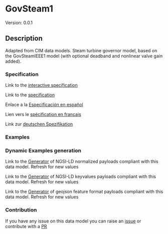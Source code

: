 # GovSteam1
Version: 0.0.1

## Description 

Adapted from CIM data models. Steam turbine governor model, based on the GovSteamIEEE1 model  (with optional deadband and nonlinear valve gain added).
### Specification

Link to the [interactive specification](https://swagger.lab.fiware.org/?url=https://github.com/smart-data-models/dataModel.EnergyCIM/blob/master/GovSteam1/swagger.yaml)

Link to the [specification](https://github.com/smart-data-models/dataModel.EnergyCIM/blob/master/GovSteam1/doc/spec.md)

Enlace a la [Especificación en español](https://github.com/smart-data-models/dataModel.EnergyCIM/blob/master/GovSteam1/doc/spec_ES.md)

Lien vers le [spécification en français](https://github.com/smart-data-models/dataModel.EnergyCIM/blob/master/GovSteam1/doc/spec_FR.md)

Link zur [deutschen Spezifikation](https://github.com/smart-data-models/dataModel.EnergyCIM/blob/master/GovSteam1/doc/spec_DE.md)
### Examples
### Dynamic Examples generation

Link to the [Generator](https://smartdatamodels.org/extra/ngsi-ld_generator.php?schemaUrl=https://raw.githubusercontent.com/smart-data-models/dataModel.EnergyCIM/master/GovSteam1/schema.json&email=info@smartdatamodels.org) of NGSI-LD normalized payloads compliant with this data model. Refresh for new values

Link to the [Generator](https://smartdatamodels.org/extra/ngsi-ld_generator_keyvalues.php?schemaUrl=https://raw.githubusercontent.com/smart-data-models/dataModel.EnergyCIM/master/GovSteam1/schema.json&email=info@smartdatamodels.org) of NGSI-LD keyvalues payloads compliant with this data model. Refresh for new values

Link to the [Generator](https://smartdatamodels.org/extra/geojson_features_generator_v1.0.php?schemaUrl=https://raw.githubusercontent.com/smart-data-models/dataModel.EnergyCIM/master/GovSteam1/schema.json&email=info@smartdatamodels.org) of geojson feature format payloads compliant with this data model. Refresh for new values
### Contribution

 If you have any issue on this data model you can raise an [issue](https://github.com/smart-data-models/dataModel.EnergyCIM/issues)  or contribute with a [PR](https://github.com/smart-data-models/dataModel.EnergyCIM/pulls)